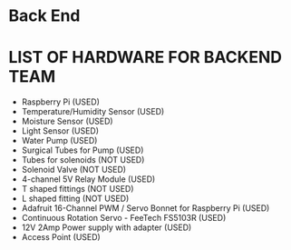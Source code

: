 <h1> Back End </h1>

<h1>LIST OF HARDWARE FOR BACKEND TEAM</h1>
<ul>
    <li>Raspberry Pi (USED) </li>
    <li>Temperature/Humidity Sensor (USED)</li>
    <li>Moisture Sensor (USED) </li>
    <li>Light Sensor (USED) </li>
    <li>Water Pump (USED)</li>
  <li>Surgical Tubes for Pump (USED)</li>
  <li>Tubes for solenoids (NOT USED)</li>
  <li>Solenoid Valve (NOT USED)</li>
  <li>4-channel 5V Relay Module (USED)</li>
  <li>T shaped fittings (NOT USED)</li>
  <li>L shaped fitting (NOT USED) </li>
  <li>Adafruit 16-Channel PWM / Servo Bonnet for Raspberry Pi (USED) </li>
  <li>Continuous Rotation Servo - FeeTech FS5103R (USED) </li>
  <li>12V 2Amp Power supply with adapter (USED) </li>
  <li> Access Point (USED)  </li>
  
</ul>

